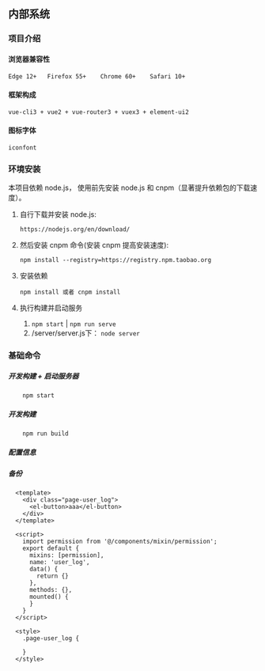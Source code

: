 ## 内部系统

### 项目介绍

#### 浏览器兼容性

    Edge 12+   Firefox 55+    Chrome 60+    Safari 10+
    
#### 框架构成

    vue-cli3 + vue2 + vue-router3 + vuex3 + element-ui2
    
#### 图标字体

    iconfont 

### 环境安装

 本项目依赖 node.js， 使用前先安装 node.js 和 cnpm（显著提升依赖包的下载速度）。

 1. 自行下载并安装 node.js: 
 
        https://nodejs.org/en/download/

 2. 然后安装 cnpm 命令(安装 cnpm 提高安装速度):

        npm install --registry=https://registry.npm.taobao.org

 3. 安装依赖

        npm install 或者 cnpm install

 4. 执行构建并启动服务

 	1. `npm start`   |  `npm run serve`
 	2. /server/server.js下：  `node server`


### 基础命令


 ##### 开发构建 + 启动服务器

        npm start

 ##### 开发构建

        npm run build


##### 配置信息

      


##### 备份

      <template>
        <div class="page-user_log">
          <el-button>aaa</el-button>
        </div>
      </template>
      
      <script>
        import permission from '@/components/mixin/permission';
        export default {
          mixins: [permission],
          name: 'user_log',
          data() {
            return {}
          },
          methods: {},
          mounted() {
          }
        }
      </script>
      
      <style>
        .page-user_log {
      
        }
      </style>
